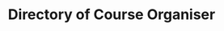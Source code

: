 ---
title: Directory of Course Organiser
permalink: /co_directory/
layout: datagovsg-v2-search
default_field: Organisation Company
datagovsg-id: d_c06cb80a4bcad310fa90199cddd26e72
description: ""
variant: markdown
---
